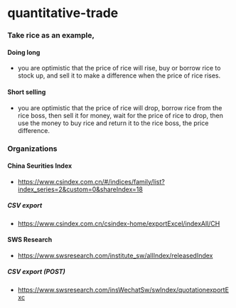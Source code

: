 # quantitative-trade

### Take rice as an example,

#### Doing long
- you are optimistic that the price of rice will rise, buy or borrow rice to stock up, and sell it to make a difference when the price of rice rises.

#### Short selling
- you are optimistic that the price of rice will drop, borrow rice from the rice boss, then sell it for money, wait for the price of rice to drop, then use the money to buy rice and return it to the rice boss, the price difference.


### Organizations

#### China Seurities Index
- https://www.csindex.com.cn/#/indices/family/list?index_series=2&custom=0&shareIndex=18

##### CSV export
- https://www.csindex.com.cn/csindex-home/exportExcel/indexAll/CH


#### SWS Research
- https://www.swsresearch.com/institute_sw/allIndex/releasedIndex

##### CSV export (POST)
- https://www.swsresearch.com/insWechatSw/swIndex/quotationexportExc